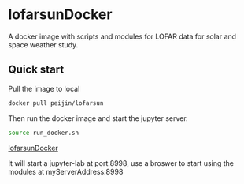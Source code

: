 # lofarsunDocker

A docker image with scripts and modules for LOFAR data for solar and space weather study.

## Quick start

Pull the image to local

```bash
docker pull peijin/lofarsun
```

Then run the docker image and start the jupyter server.

```bash
source run_docker.sh
```

[lofarsunDocker](https://github.com/Pjer-zhang/lofarsunDocker)

It will start a jupyter-lab at port:8998, use a broswer to start using the modules at myServerAddress:8998
